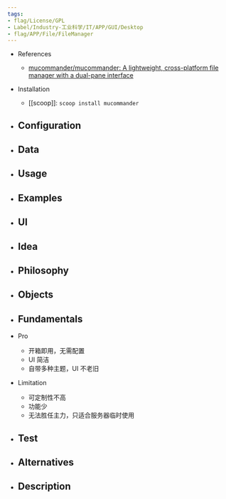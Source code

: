 ```yaml
---
tags:
- flag/License/GPL
- Label/Industry-工业科学/IT/APP/GUI/Desktop
- flag/APP/File/FileManager
---
```


- References
    - [mucommander/mucommander: A lightweight, cross-platform file manager with a dual-pane interface](https://github.com/mucommander/mucommander)

- Installation
    - [[scoop]]: `scoop install mucommander`

- Configuration
    - 

- Data
    - 

- Usage
    - 

- Examples
    - 

- UI
    - 

- Idea
    - 

- Philosophy
    - 

- Objects
    - 

- Fundamentals
    - 

- Pro
    - 开箱即用，无需配置
    - UI 简洁
    - 自带多种主题，UI 不老旧

- Limitation
    - 可定制性不高
    - 功能少
    - 无法胜任主力，只适合服务器临时使用

- Test
    - 

- Alternatives
    - 

- Description
    - 
